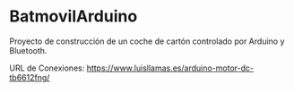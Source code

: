 # BatmovilArduino
Proyecto de construcción de un coche de cartón controlado por Arduino y Bluetooth.

URL de Conexiones: https://www.luisllamas.es/arduino-motor-dc-tb6612fng/
